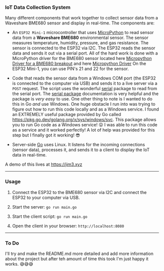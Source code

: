 ### IoT Data Collection System

Many different components that work together to collect sensor data from a Waveshare BME680 sensor and display in real-time. The components are:

- An `ESP32 Mini-1` microcontroller that uses [MicroPython](https://micropython.org) to read sensor data from a **Waveshare BME680** environmental sensor. 
The sensor measures temperature, humidity, pressure, and gas resistance. The sensor is connected to the ESP32 via I2C. The ESP32 reads the sensor data and sends it out via a serial port.
All of the hard work is done with a MicroPython driver for the BME680 sensor located here [Micropython Driver for a BME680 breakout](https://github.com/adafruit/Adafruit_BME680) 
and here [Micropython Driver](https://github.com/robert-hh/BME680-Micropython) On the ESP32 Mini-1, you can use PIN's 21 and 22 for the sensor.
  
- Code that reads the sensor data from a Windows COM port (the ESP32 is connected to the computer via USB) and sends it to a live server via a `POST` request. The script uses the wonderful [serial](https://github.com/bugst/go-serial) package to read from the serial port. The [serial package](https://pkg.go.dev/go.bug.st/serial) documentation is very helpful and the package is *very easy* to use. One other thing to note is I wanted to do this in Go *and* use Windows. One huge obstacle I run into was trying to figure out how to run this code locally and as a Windows service. I found an EXTREMELY useful package provided by Go called https://pkg.go.dev/golang.org/x/sys/windows/svc. This package allows you to run Go code as a Windows service! 😲 I was able to run this code as a service and it worked perfectly! A lot of help was provided for this step but I finally got it working! 😎

- Server-side [Go](https://go.dev) uses Linux. It listens for the incoming connections (sensor data), processes it, and sends it to a client to display the IoT data in real-time.

A demo of this lives at https://jim3.xyz

---

### Usage

1. Connect the ESP32 to the BME680 sensor via I2C and connect the ESP32 to your computer via USB.

2. Start the server: `go run main.go`

3. Start the client script: `go run main.go`

4. Open the client in your browser: `http://localhost:8080`


---

### To Do

I'll try and make the README.md more detailed and add more information about the project but after teh amount of time this took I'm just happy it works. 😅😅😅
